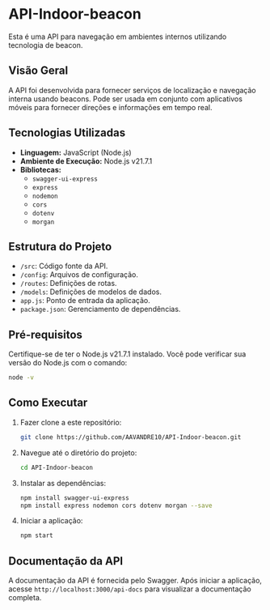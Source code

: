 
# API-Indoor-beacon

Esta é uma API para navegação em ambientes internos utilizando tecnologia de beacon.

## Visão Geral

A API foi desenvolvida para fornecer serviços de localização e navegação interna usando beacons. Pode ser usada em conjunto com aplicativos móveis para fornecer direções e informações em tempo real.

## Tecnologias Utilizadas

- **Linguagem:** JavaScript (Node.js)
- **Ambiente de Execução:** Node.js v21.7.1
- **Bibliotecas:**
  - `swagger-ui-express`
  - `express`
  - `nodemon`
  - `cors`
  - `dotenv`
  - `morgan`

## Estrutura do Projeto

- `/src`: Código fonte da API.
- `/config`: Arquivos de configuração.
- `/routes`: Definições de rotas.
- `/models`: Definições de modelos de dados.
- `app.js`: Ponto de entrada da aplicação.
- `package.json`: Gerenciamento de dependências.

## Pré-requisitos

Certifique-se de ter o Node.js v21.7.1 instalado. Você pode verificar sua versão do Node.js com o comando:
```bash
node -v
```

## Como Executar

1. Fazer clone a este repositório:
   ```bash
   git clone https://github.com/AAVANDRE10/API-Indoor-beacon.git
   ```
2. Navegue até o diretório do projeto:
   ```bash
   cd API-Indoor-beacon
   ```
3. Instalar as dependências:
   ```bash
   npm install swagger-ui-express
   npm install express nodemon cors dotenv morgan --save
   ```
4. Iniciar a aplicação:
   ```bash
   npm start
   ```

## Documentação da API

A documentação da API é fornecida pelo Swagger. Após iniciar a aplicação, acesse `http://localhost:3000/api-docs` para visualizar a documentação completa.

